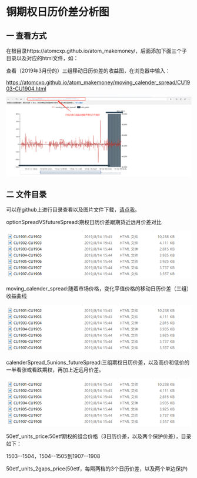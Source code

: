 # 铜期权日历价差分析图

## 一 查看方式

在根目录https://atomcxp.github.io/atom_makemoney/，后面添加下面三个子目录以及对应的html文件，如：

查看（2019年3月份的）三组移动日历价差的收益图，在浏览器中输入：

https://atomcxp.github.io/atom_makemoney/moving_calender_spread/CU1903-CU1904.html

![1566201955244](https://github.com/atomcxp/atom_makemoney/blob/master/image/search_file.png)



## 二 文件目录

可以在github上进行目录查看以及图片文件下载，[请点我](https://github.com/atomcxp/atom_makemoney)。

optionSpreadVSfutureSpread:期权日历价差跟期货近远月价差对比

![1566202002012](https://github.com/atomcxp/atom_makemoney/blob/master/image/file_menu.png)

moving_calender_spread:随着市场价格，变化平值价格的移动日历价差（三组）收益曲线

![1566202031676](https://github.com/atomcxp/atom_makemoney/blob/master/image/file_menu.png)

calenderSpread_5unions_futureSpread:三组期权日历价差，以及高价和低价的一半看涨或看跌期权，再加上近远月价差。

![1566202043459](https://github.com/atomcxp/atom_makemoney/blob/master/image/file_menu.png)

50etf_units_price:50etf期权的组合价格（3日历价差，以及两个保护价差），目录如下：

1503--1504，1504--1505到1907--1908

50etf_units_2gaps_price(50etf，每隔两档的3个日历价差，以及两个单边保护)